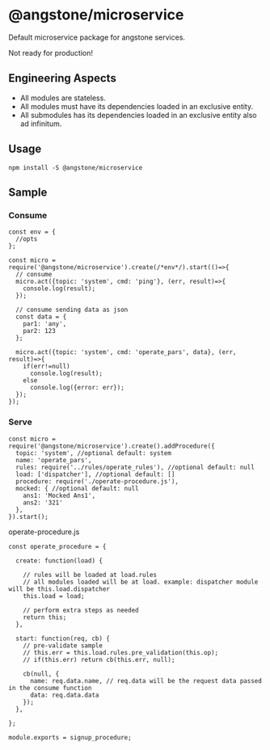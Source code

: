 # @angstone/microservice

Default microservice package for angstone services.

Not ready for production!


## Engineering Aspects

* All modules are stateless.
* All modules must have its dependencies loaded in an exclusive entity.
* All submodules has its dependencies loaded in an exclusive entity also ad infinitum.

## Usage

```npm install -S @angstone/microservice```

## Sample

### Consume

```
const env = {
  //opts
};

const micro = require('@angstone/microservice').create(/*env*/).start(()=>{
  // consume
  micro.act({topic: 'system', cmd: 'ping'}, (err, result)=>{
    console.log(result);
  });

  // consume sending data as json
  const data = {
    par1: 'any',
    par2: 123
  };

  micro.act({topic: 'system', cmd: 'operate_pars', data}, (err, result)=>{
    if(err!=null)
      console.log(result);
    else
      console.log({error: err});
  });
});
```

### Serve

```
const micro = require('@angstone/microservice').create().addProcedure({
  topic: 'system', //optional default: system
  name: 'operate_pars',
  rules: require('../rules/operate_rules'), //optional default: null
  load: ['dispatcher'], //optional default: []
  procedure: require('./operate-procedure.js'),
  mocked: { //optional default: null
    ans1: 'Mocked Ans1',
    ans2: '321'
  },
}).start();
```
operate-procedure.js
```
const operate_procedure = {

  create: function(load) {
    
    // rules will be loaded at load.rules
    // all modules loaded will be at load. example: dispatcher module will be this.load.dispatcher
    this.load = load;    
    
    // perform extra steps as needed
    return this;
  },

  start: function(req, cb) {
    // pre-validate sample
    // this.err = this.load.rules.pre_validation(this.op);
    // if(this.err) return cb(this.err, null);
    
    cb(null, {
      name: req.data.name, // req.data will be the request data passed in the consume function
      data: req.data.data
    });
  },
  
};

module.exports = signup_procedure;

